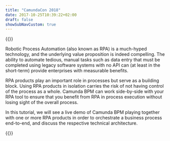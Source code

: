 ```yaml
---
title: "CamundaCon 2018"
date: 2017-10-25T10:39:22+02:00
draft: false
showSubNavCustom: true
---
```



{{<camundacon-talk title="How to combine Camunda with RPA" date="Thursday, September 20, 3:30 pm" speakers="Benjamin Hoffmann" headshot="ben.jpg" about="Benjamin is a member of Camunda’s consulting team. He is particularly interested in using OMG’s BPM standards to improve business IT alignment within organizations as well as helping customers to decide on the best suitable architecture for their projects." >}}
<p>
Robotic Process Automation (also known as RPA) is a much-hyped technology, and the underlying value proposition is indeed compelling. The ability to automate tedious, manual tasks such as data entry that must be completed using legacy software systems with no API can (at least in the short-term) provide enterprises with measurable benefits. 
</p>
<p>
RPA products play an important role in processes but serve as a building block. Using RPA products in isolation carries the risk of not having control of the process as a whole.
Camunda BPM can work side-by-side with your RPA tool to ensure that you benefit from RPA in process execution without losing sight of the overall process.
</p>
<p>
In this tutorial, we will see a live demo of Camunda BPM playing together with one or more RPA products in order to orchestrate a business process end-to-end, and discuss the respective technical architecture.
</p>
{{</camundacon-talk>}}
